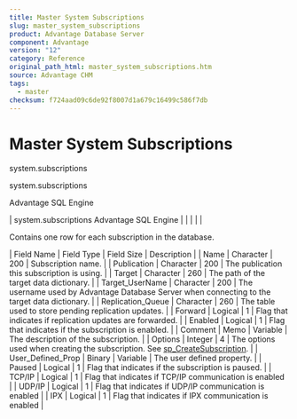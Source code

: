 ```yaml
---
title: Master System Subscriptions
slug: master_system_subscriptions
product: Advantage Database Server
component: Advantage
version: "12"
category: Reference
original_path_html: master_system_subscriptions.htm
source: Advantage CHM
tags:
  - master
checksum: f724aad09c6de92f8007d1a679c16499c586f7db
---
```


# Master System Subscriptions

system.subscriptions

system.subscriptions

Advantage SQL Engine

| system.subscriptions  Advantage SQL Engine |  |  |  |  |

Contains one row for each subscription in the database.

| Field Name | Field Type | Field Size | Description |
| Name | Character | 200 | Subscription name. |
| Publication | Character | 200 | The publication this subscription is using. |
| Target | Character | 260 | The path of the target data dictionary. |
| Target\_UserName | Character | 200 | The username used by Advantage Database Server when connecting to the target data dictionary. |
| Replication\_Queue | Character | 260 | The table used to store pending replication updates. |
| Forward | Logical | 1 | Flag that indicates if replication updates are forwarded. |
| Enabled | Logical | 1 | Flag that indicates if the subscription is enabled. |
| Comment | Memo | Variable | The description of the subscription. |
| Options | Integer | 4 | The options used when creating the subscription. See [sp\_CreateSubscription](master_sp_createsubscription.md). |
| User\_Defined\_Prop | Binary | Variable | The user defined property. |
| Paused | Logical | 1 | Flag that indicates if the subscription is paused. |
| TCP/IP | Logical | 1 | Flag that indicates if TCP/IP communication is enabled |
| UDP/IP | Logical | 1 | Flag that indicates if UDP/IP communication is enabled |
| IPX | Logical | 1 | Flag that indicates if IPX communication is enabled |
